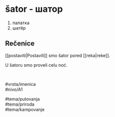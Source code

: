 # šator - шатор

1. палатка  
2. шатёр  

## Rečenice

[[postaviti|Postavili]] smo šator pored [[reka|reke]].  

U šatoru smo proveli celu noć.

<br>

#vrsta/imenica  
#nivo/A1  

#tema/putovanja  
#tema/priroda  
#tema/kampovanje  
